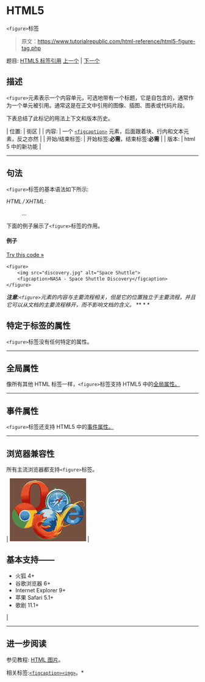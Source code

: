 # HTML5

`<figure>`标签

> 原文：<https://www.tutorialrepublic.com/html-reference/html5-figure-tag.php>

题目: [HTML5 标签引用](html5-tags.php) [上一个](html5-figcaption-tag.php) | [下一个](html-font-tag.php)

## 描述

`<figure>`元素表示一个内容单元，可选地带有一个标题，它是自包含的，通常作为一个单元被引用。通常这是在正文中引用的图像、插图、图表或代码片段。

下表总结了此标记的用法上下文和版本历史。

| 位置: | 街区 |
| 内容: | 一个 [`<figcaption>`](html5-figcaption-tag.php) 元素，后面跟着块、行内和文本元素，反之亦然 |
| 开始/结束标签: | 开始标签:**必需**，结束标签:**必需** |
| 版本: | html 5 中的新功能 |

* * *

## 句法

`<figure>`标签的基本语法如下所示:

*HTML / XHTML:* <figure> ... </figure>

下面的例子展示了`<figure>`标签的作用。

#### 例子

[Try this code »](../codelab.php?topic=html5&file=figure-tag "Try this code using online Editor")

```
<figure>
    <img src="discovery.jpg" alt="Space Shuttle">
    <figcaption>NASA - Space Shuttle Discovery</figcaption>
</figure>
```

 ***注意:**`<figure>`元素的内容与主要流程相关，但是它的位置独立于主要流程，并且它可以从文档的主要流程移开，而不影响文档的含义。*  ** * *

## 特定于标签的属性

`<figure>`标签没有任何特定的属性。

* * *

## 全局属性

像所有其他 HTML 标签一样，`<figure>`标签支持 HTML5 中的[全局属性。](html5-global-attributes.php)

* * *

## 事件属性

`<figure>`标签还支持 HTML5 中的[事件属性。](html5-event-attributes.php)

* * *

## 浏览器兼容性

所有主流浏览器都支持`<figure>`标签。

| ![Browsers Icon](img/e9331123c77668c1832e541c2fca1002.png) | 

## 基本支持——

*   火狐 4+
*   谷歌浏览器 6+
*   Internet Explorer 9+
*   苹果 Safari 5.1+
*   歌剧 11.1+

 |

* * *

## 进一步阅读

参见教程: [HTML 图片](../html-tutorial/html-images.php)。

相关标签:[`<figcaption>`](html5-figcaption-tag.php)[`<img>`](html-img-tag.php)。*